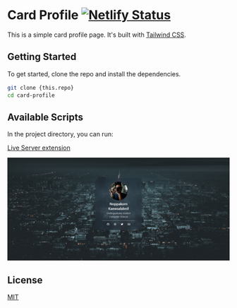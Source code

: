 # Card Profile [![Netlify Status](https://api.netlify.com/api/v1/badges/61644e25-14f3-4efb-a342-976f72adf19d/deploy-status)](https://app.netlify.com/sites/spiffy-dasik-a405b5/deploys)

This is a simple card profile page. It's built with [Tailwind CSS](https://tailwindcss.com/).

## Getting Started

To get started, clone the repo and install the dependencies.

```bash
git clone {this.repo}
cd card-profile
```

## Available Scripts

In the project directory, you can run:

[Live Server extension](https://marketplace.visualstudio.com/items?itemName=ritwickdey.LiveServer)

![Card](./thumnail/thumbnail-card.png)

## License

[MIT](LICENSE)
